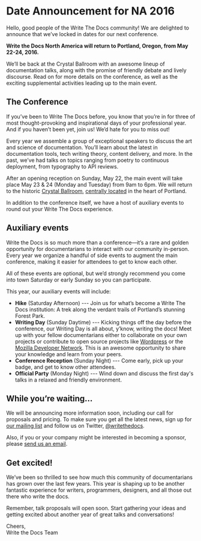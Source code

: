 # Date Announcement for NA 2016

Hello, good people of the Write The Docs community! We are delighted to announce that we’ve locked in dates for our next conference. 

**Write the Docs North America will return to Portland, Oregon, from May 22-24, 2016.**

We’ll be back at the Crystal Ballroom with an awesome lineup of documentation talks, along with the promise of friendly debate and lively discourse. Read on for more details on the conference, as well as the exciting supplemental activities leading up to the main event.

## The Conference
If you’ve been to Write The Docs before, you know that you’re in for three of most thought-provoking and inspirational days of your professional year. And if you haven’t been yet, join us! We’d hate for you to miss out!

Every year we assemble a group of exceptional speakers to discuss the art and science of documentation. You’ll learn about the latest in documentation tools, tech writing theory, content delivery, and more. In the past, we’ve had talks on topics ranging from poetry to continuous deployment, from typography to API reviews. 

After an opening reception on Sunday, May 22, the main event will take place May 23 & 24 (Monday and Tuesday) from 9am to 6pm. We will return to the historic [Crystal Ballroom](http://writethedocs.us6.list-manage.com/track/click?u=94377ea46d8b176a11a325d03&id=225681cc09&e=83378cbc40), [centrally located](http://writethedocs.us6.list-manage2.com/track/click?u=94377ea46d8b176a11a325d03&id=a6f70a1d2f&e=83378cbc40) in the heart of Portland. 

In addition to the conference itself, we have a host of auxiliary events to round out your Write The Docs experience. 

## Auxiliary events
Write the Docs is so much more than a conference—it’s a rare and golden opportunity for documentarians to interact with our community in-person. Every year we organize a handful of side events to augment the main conference, making it easier for attendees to get to know each other. 

All of these events are optional, but we’d strongly recommend you come into town Saturday or early Sunday so you can participate.

This year, our auxiliary events will include:

- **Hike** (Saturday Afternoon) --- Join us for what’s become a Write The Docs institution: A trek along the verdant trails of Portland’s stunning Forest Park.
- **Writing Day** (Sunday Daytime) --- Kicking things off the day before the conference, our Writing Day is all about, y’know, writing the docs! Meet up with your fellow documentarians either to collaborate on your own projects or contribute to open source projects like [Wordpress](http://writethedocs.us6.list-manage1.com/track/click?u=94377ea46d8b176a11a325d03&id=6355548576&e=83378cbc40) or the [Mozilla Developer Network](http://writethedocs.us6.list-manage.com/track/click?u=94377ea46d8b176a11a325d03&id=8b0eab8076&e=83378cbc40). This is an awesome opportunity to share your knowledge and learn from your peers. 
- **Conference Reception** (Sunday Night) --- Come early, pick up your badge, and get to know other attendees.
- **Official Party** (Monday Night) --- Wind down and discuss the first day's talks in a relaxed and friendly environment.

## While you’re waiting…
We will be announcing more information soon, including our call for proposals and pricing. To make sure you get all the latest news, sign up for [our mailing list](http://writethedocs.us6.list-manage2.com/track/click?u=94377ea46d8b176a11a325d03&id=505adeb6c0&e=83378cbc40) and follow us on Twitter, [@writethedocs](http://writethedocs.us6.list-manage.com/track/click?u=94377ea46d8b176a11a325d03&id=233967525c&e=83378cbc40).

Also, if you or your company might be interested in becoming a sponsor, please [send us an email](mailto:sponsorship@writethedocs.org).

## Get excited!
We’ve been so thrilled to see how much this community of documentarians has grown over the last few years. This year is shaping up to be another fantastic experience for writers, programmers, designers, and all those out there who write the docs.

Remember, talk proposals will open soon. Start gathering your ideas and getting excited about another year of great talks and conversations!

Cheers,   
Write the Docs Team   
